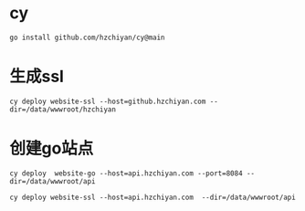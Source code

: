 # cy
~~~
go install github.com/hzchiyan/cy@main
~~~

# 生成ssl
~~~
cy deploy website-ssl --host=github.hzchiyan.com --dir=/data/wwwroot/hzchiyan
~~~

# 创建go站点
~~~
cy deploy  website-go --host=api.hzchiyan.com --port=8084 --dir=/data/wwwroot/api

cy deploy website-ssl --host=api.hzchiyan.com  --dir=/data/wwwroot/api
~~~



